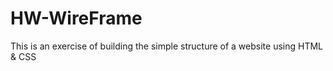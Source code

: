 # HW-WireFrame
This is an exercise of building the simple structure of a website using HTML &amp; CSS
